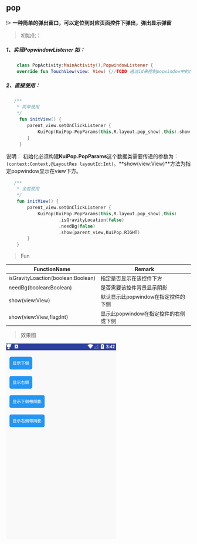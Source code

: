 ## pop

!> **一种简单的弹出窗口，可以定位到对应页面控件下弹出，弹出显示弹窗**

>初始化：

##### 1、实现PopwindowListener 如：

```kotlin
    class PopActivity:MainActivity(),PopwindowListener {
    override fun TouchView(view: View) {//TODO 通过id来控制popwindow中的内容 }
```

##### 2、直接使用：

```kotlin
   /**
    * 简单使用 
    */
     fun initView() {
        parent_view.setOnClickListener {
            KuiPop(KuiPop.PopParams(this,R.layout.pop_show),this).show(parent_view)
        }
     }
```
说明： 初始化必须构建**KuiPop.PopParams**这个数据类需要传递的参数为：```(context:Context,@LayoutRes layoutId:Int)```。**show(view:View)**方法为指定popwindow显示在view下方。

```kotlin
   /**
    * 全套使用    
    */
    fun initView() {
        parent_view.setOnClickListener {
            KuiPop(KuiPop.PopParams(this,R.layout.pop_show),this)
                    .isGravityLocation(false)
                    .needBg(false)
                    .show(parent_view,KuiPop.RIGHT)
        }
    }
``` 

> Fun

| FunctionName                       | Remark                                |
| ---------------------------------- | ------------------------------------- |
| isGravityLoaction(boolean:Boolean) | 指定是否显示在该控件下方              |
| needBg(boolean:Boolean)            | 是否需要该控件背景显示阴影            |
| show(view:View)           | 默认显示此popwindow在指定控件的下侧 |
| show(view:View,flag:Int)           | 显示此popwindow在指定控件的右侧或下侧 |

>效果图

 ![toolbar效果图](../editImg/pop.gif ":size=300x")